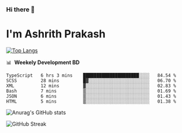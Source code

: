### Hi there 👋
# I'm Ashrith Prakash

[![Top Langs](https://github-readme-stats.vercel.app/api/top-langs/?username=xxcheckmatexx&count_private=true&include_all_commits=true&show_icons=true&line_height=20&title_color=FFFFFF&icon_color=FFFFFF&text_color=FFFFFF&bg_color=0D1117&langs_count=8)](https://github.com/anuraghazra/github-readme-stats)

📊 &nbsp;**Weekely Development BD**

<!--START_SECTION:waka-->

```text
TypeScript   6 hrs 3 mins    █████████████████████░░░░   84.54 %
SCSS         28 mins         █▓░░░░░░░░░░░░░░░░░░░░░░░   06.70 %
XML          12 mins         ▓░░░░░░░░░░░░░░░░░░░░░░░░   02.83 %
Bash         7 mins          ▒░░░░░░░░░░░░░░░░░░░░░░░░   01.69 %
JSON         6 mins          ▒░░░░░░░░░░░░░░░░░░░░░░░░   01.43 %
HTML         5 mins          ▒░░░░░░░░░░░░░░░░░░░░░░░░   01.38 %
```

<!--END_SECTION:waka-->

![Anurag's GitHub stats](https://github-readme-stats.vercel.app/api?username=xxcheckmatexx&count_private=true&show_icons=true&theme=merko)  

![GitHub Streak](http://github-readme-streak-stats.herokuapp.com?user=xxcheckmatexx&theme=merko&hide_border=true&date_format=M%20j%5B%2C%20Y%5D&fire=DD0E0B)
<br/>
